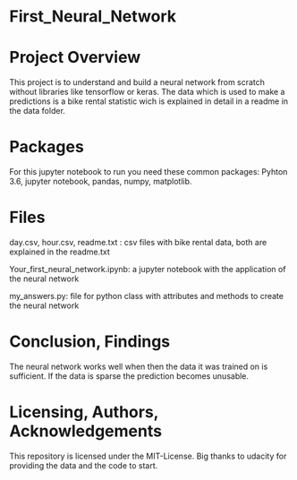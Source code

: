 # First_Neural_Network


# Project Overview

This project is to understand and build a neural network from scratch without libraries like tensorflow or keras.
The data which is used to make a predictions is a bike rental statistic wich is explained in detail in a readme in the data folder.

# Packages

For this jupyter notebook to run you need these common packages: Pyhton 3.6, jupyter notebook, pandas, numpy, matplotlib.

# Files

day.csv, hour.csv, readme.txt : csv files with bike rental data, both are explained in the readme.txt

Your_first_neural_network.ipynb: a jupyter notebook with the application of the neural network

my_answers.py: file for python class with attributes and methods to create the neural network


# Conclusion, Findings

The neural network works well when then the data it was trained on is sufficient. If the data is sparse the prediction becomes unusable.
# Licensing, Authors, Acknowledgements

This repository is licensed under the MIT-License. Big thanks to udacity for providing the data and the code to start.
